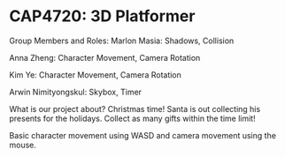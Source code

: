 # CAP4720: 3D Platformer

Group Members and Roles:
Marlon Masia:
Shadows, Collision

Anna Zheng:
Character Movement, Camera Rotation

Kim Ye: 
Character Movement, Camera Rotation

Arwin Nimityongskul:
Skybox, Timer


What is our project about?
Christmas time! Santa is out collecting his presents for
the holidays. Collect as many gifts within the time limit!

Basic character movement using WASD and camera movement using the mouse.

